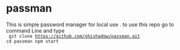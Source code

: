 # passman
This is simple password manager for local use .
to use this repo 
go to command Line and type </br>
<code> 
  git clone https://github.com/ghishadow/passman.git 
  cd passman
  npm start
</code>
